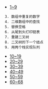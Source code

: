 - [1\~9](nowcoder1-9.md)

```
 3. 数组中重复的数字
 4. 二维数组中的查找
 5. 替换空格
 6. 从尾到头打印链表
 7. 重建二叉树
 8. 二叉树的下一个结点
 9. 用两个栈实现队列
```

- [10\~19](剑指%20Offer%20题解%20-%2010\~19.md)
- [20\~29](剑指%20Offer%20题解%20-%2020\~29.md)
- [30\~39](剑指%20Offer%20题解%20-%2030\~39.md)
- [40\~49](剑指%20Offer%20题解%20-%2040\~49.md)
- [50\~59](剑指%20Offer%20题解%20-%2050\~59.md)
- [60\~68](剑指%20Offer%20题解%20-%2060\~68.md)
